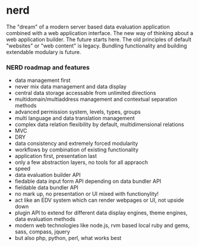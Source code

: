 nerd
====

The "dream" of a modern server based data evaluation application combined with a web application interface. The new way of thinking about a web application builder. The future starts here. The old principles of default "websites" or "web content" is legacy. Bundling functionality and building extendable modulary is future.

### NERD roadmap and features

 + data management first
 + never mix data management and data display
 + central data storage accessable from unlimited directions
 + multidomain/multiaddress management and contextual separation methods
 + advanced permission system, levels, types, groups
 + multi language and data translation management
 + complex data relation flexibility by default, multidimensional relations
 + MVC
 + DRY
 + data consistency and extremely forced modularity
 + workflows by combination of existing functionality
 + application first, presentation last
 + only a few abstraction layers, no tools for all appraoch
 + speed 
 + data evaluation builder API
 + fiedable data input form API depending on data bundler API
 + fieldable data bundler API 
 + no mark up, no presentation or UI mixed with functionylity!
 + act like an EDV system which can render webpages  or UI, not upside down
 + plugin API to extend for different data display engines, theme engines, data evaluation methods
 + modern web technologies like node.js, rvm based local ruby and gems, sass, compass, jquery
 + but also php, python, perl, what works best
